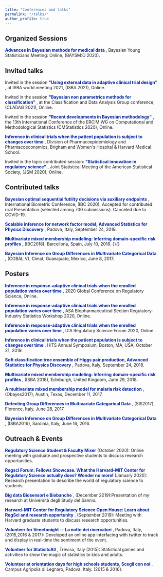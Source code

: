 ```yaml
---
title: "Conferences and talks"
permalink: "/talks/"
author_profile: true
---
```


## Organized Sessions

<span style = "color:rgb(0,35,156)">**Advances in Bayesian methods for medical data** </span>, Bayesian Young Statisticians Meeting: Online, (BAYSM:O 2020).


## Invited talks

Invited in the session <span style = "color:rgb(0,35,156)">**"Using external data in adaptive clinical trial design"** </span>, at ISBA world meeting 2021, (ISBA 2021), Online. 

Invited in the session <span style = "color:rgb(0,35,156)">**"Bayesian non parametrics methods for classification"** </span>, at the Classification and Data Analysis Group conference, (CLADAG 2021), Online.


Invited in the session <span style = "color:rgb(0,35,156)">**"Recent developments in Bayesian methodology"** </span>, the 13th International Conference of the ERCIM WG on Computational and Methodological Statistics (CMStatistics 2020), Online.


<span style = "color:rgb(0,35,156)">**Inference in  clinical trials when the patient population is subject to changes over time** </span>, Division of Pharmacoepidemiology and Pharmacoeconomics, Brigham and Women's Hospital \& Harvard Medical School.


Invited in the topic contributed session: <span style = "color:rgb(0,35,156)">**"Statistical innovation in regulatory science"** </span>, Joint Statistical Meeting of the American Statistical Society, (JSM 2020), Online.

## Contributed talks
<span style = "color:rgb(0,35,156)">**Bayesian optimal sequential futility decisions via auxiliary endpoints** </span>, International Biometric Conference, (IBC 2020), Accepted for contributed oral Presentation (selected among 700 submissions). Canceled due to COVID-19.

<span style = "color:rgb(0,35,156)">**Scalable inference for network factor model, Advanced Statistics for Physics Discovery** </span>, Padova, Italy, September 24, 2018. 

<span style = "color:rgb(0,35,156)">**Multivariate mixed membership modeling: Inferring domain-specific risk profiles** </span>, (IBC2018), Barcellona, Spain, July 10, 2018.
{}{}

<span style = "color:rgb(0,35,156)">**Bayesian Inference on Group Differences in Multivariate Categorical Data** </span>, (COBAL V), Cimat, Guanajuato, Mexico, June 8, 2017. 




## Posters
<span style = "color:rgb(0,35,156)">**Inference in response-adaptive clinical trials when the enrolled population varies over time** </span>, 2020 Global Conference on Regulatory Science, Online.

<span style = "color:rgb(0,35,156)">**Inference in response-adaptive clinical trials when the enrolled population varies over time** </span>, ASA Biopharmaceutical Section Regulatory-Industry Statistics Workshop 2020, Online.

<span style = "color:rgb(0,35,156)">**Inference in response-adaptive clinical trials when the enrolled population varies over time** </span>, DIA Regulatory Science Forum 2020, Online. 

<span style = "color:rgb(0,35,156)">**Inference in  clinical trials when the patient population is subject to changes over time** </span>, HiTS Annual Symposium, Boston, MA, USA, October 21, 2019.

<span style = "color:rgb(0,35,156)">**Soft classification tree ensemble of Higgs pair production, Advanced Statistics for Physics Discovery** </span>, Padova, Italy, September 24, 2018.

<span style = "color:rgb(0,35,156)">**Multivariate mixed membership modeling: Inferring domain-specific risk profiles** </span>, (ISBA 2018), Edinburgh, United Kingdom, June 29, 2018.

<span style = "color:rgb(0,35,156)">**A multivariate mixed membership model for malaria risk detection** </span>, (Obayes2017), Austin, Texas, December 11, 2017. 

<span style = "color:rgb(0,35,156)">**Detecting Group Differences in Multivariate Categorical Data** </span>, (SIS2017), Florence, Italy, June 28, 2017.

<span style = "color:rgb(0,35,156)">**Bayesian Inference on Group Differences in Multivariate Categorical Data** </span>, (ISBA2016), Sardinia, Italy, June 16, 2016.



## Outreach & Events
<span style = "color:rgb(0,35,156)">**Regulatory Science Student & Faculty Mixer** </span> (October 2020): Online meeting with graduate and prospective students to discuss research opportunities.

<span style = "color:rgb(0,35,156)">**Regsci Forum: Fellows Showcase. What the Harvard-MIT Center for Regulatory Science actually does? Wonder no more!** </span> (January 2020): Research presentation to describe the world of regulatory science to students.

<span style = "color:rgb(0,35,156)">**Big data Biosensori e Biobanche** </span>, (December 2019):Presentation of my research at Università degli Study del Sannio.

<span style = "color:rgb(0,35,156)">**Harvard-MIT Center for Regulatory Science Open House: Learn about RegSci and research opportunity** </span>, (September 2019): Meeting with Harvard graduate students to discuss research opportunities.

<span style = "color:rgb(0,35,156)">**Volunteer for Venetonight -- La notte dei ricercatori** </span>, Padova, Italy,  (2015,2016 & 2017): Developed an online app interfacing with twitter to track and display in real-time the sentiment of the event.


<span style = "color:rgb(0,35,156)">**Volunteer for StatisitcAll** </span>, Treviso, Italy  (2015): Statistical games and activities to show the magic of statistics to kids and adults.

<span style = "color:rgb(0,35,156)">**Volunteer  at  orientation  days  for  high  schools  students, Scegli  con  noi** </span>.   Campus Agripolis di Legnaro, Padova, Italy.  (2015 & 2016).
